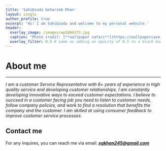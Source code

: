 ```yaml
---
title: 'Sahibzada Goharzeb Khan'
layout: single
author_profile: true
excerpt: 'Hi! I am Sahibzada and welcome to my personal website.'
header:
  overlay_image: /images/wp1884173.jpg
  caption: "Photo credit: [**wallpaper safari**](https://wallpapercave.com/w/wp1884173)"
  overlay_filter: 0.5 # same as adding an opacity of 0.5 to a black background
---
```


# About me


---


*I am a customer Service Representative with 6+ years of experience in high quality service and developing customer relationships. I am constantly developing innovative ways to exceed customer expectations. I believe to succeed in a customer facing job you need to listen to customer needs, follow company policies, and work to find a resolution that benefits the company and the customer. I am skilled at using consumer feedback to improve customer service processes.*


## Contact me

For any inquires, you can reach me via email: **_[sgkhan245@gmail.com](mailto:sgkhan245@gmail.com)_**





